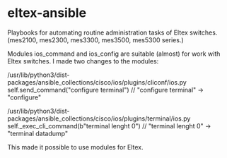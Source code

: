 # eltex-ansible
Playbooks for automating routine administration tasks of Eltex switches.
(mes2100, mes2300, mes3300, mes3500, mes5300 series.)

Modules ios_command and ios_config are suitable (almost) for work with Eltex switches. I made two changes to the modules:

/usr/lib/python3/dist-packages/ansible_collections/cisco/ios/plugins/cliconf/ios.py
self.send_command("configure terminal") // "configure terminal" -> "configure"

/usr/lib/python3/dist-packages/ansible_collections/cisco/ios/plugins/terminal/ios.py
self._exec_cli_command(b"terminal lenght 0") // "terminal lenght 0" -> "terminal datadump"

This made it possible to use modules for Eltex.
